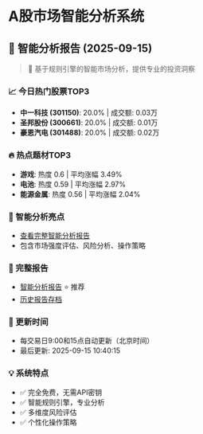 # A股市场智能分析系统

## 🤖 智能分析报告 (2025-09-15)

> 🚀 基于规则引擎的智能市场分析，提供专业的投资洞察

### 📈 今日热门股票TOP3
- **中一科技 (301150)**: 20.0% | 成交额: 0.03万
- **圣邦股份 (300661)**: 20.0% | 成交额: 0.01万
- **豪恩汽电 (301488)**: 20.0% | 成交额: 0.02万

### 🔥 热点题材TOP3
- **游戏**: 热度 0.6 | 平均涨幅 3.49%
- **电池**: 热度 0.59 | 平均涨幅 2.97%
- **能源金属**: 热度 0.56 | 平均涨幅 2.04%

### 🤖 智能分析亮点
- [查看完整智能分析报告](reports/enhanced_report_2025-09-15.md)
- 包含市场强度评估、风险分析、操作策略

### 📄 完整报告
- [智能分析报告](reports/enhanced_report_2025-09-15.md) ⭐ 推荐
- [历史报告存档](reports/)

### 🔄 更新时间
- 每交易日9:00和15点自动更新（北京时间）
- 最后更新: 2025-09-15 10:40:15

### 💡 系统特点
- ✅ 完全免费，无需API密钥
- ✅ 智能规则引擎，专业分析
- ✅ 多维度风险评估
- ✅ 个性化操作策略
